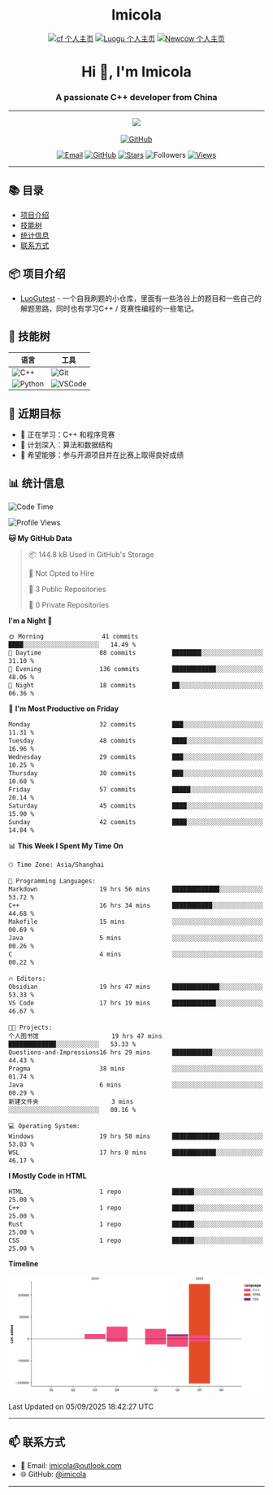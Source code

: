 <h1 align="center">Imicola</h1>

<div align="center">

[![cf 个人主页](https://img.shields.io/badge/codeforces-imicola-yellow)](https://codeforces.com/profile/imicola)
[![Luogu 个人主页](https://img.shields.io/badge/Luogu-imicola-blue)](https://www.luogu.com.cn/user/1422275)
[![Newcow 个人主页](https://img.shields.io/badge/牛客-imicola-blue)](https://ac.nowcoder.com/acm/contest/profile/693475085)

</div>
<div align="center">
  
# Hi 👋, I'm Imicola

### A passionate C++ developer from China

---

<p align="center">
  <img src="https://readme-typing-svg.herokuapp.com/?lines=Learning+C%2B%2B+and+Competitive+Programming;First-year+Software+Engineering+Student&font=Fira%20Code&center=true&width=480&height=50">
</p>

<a href="https://github.com/imicola">
    <img src="https://img.shields.io/badge/GitHub-imicola-brightgreen" alt="GitHub"/>
</a>

<div align="center">

[![Email](https://img.shields.io/badge/-Email-c14438?style=flat&logo=Gmail&logoColor=white)](mailto:imicola@outlook.com)
[![GitHub](https://img.shields.io/badge/GitHub-imicola-brightgreen)](https://github.com/imicola)
[![Stars](https://img.shields.io/github/stars/imicola?color=fefb7b&logo=Github)](https://github.com/imicola)
![Followers](https://img.shields.io/github/followers/imicola?color=blue&logo=Github)
[![Views](https://komarev.com/ghpvc/?username=imicola&color=blue&style=flat)](https://github.com/imicola)

</div>

---

</div>

## 📚 目录
- [项目介绍](#项目介绍)
- [技能树](#技能树)
- [统计信息](#统计信息)
- [联系方式](#联系方式)

## 📦 项目介绍
- [LuoGutest](https://github.com/imicola/LuoGutest) - 一个自我刷题的小仓库，里面有一些洛谷上的题目和一些自己的解题思路，同时也有学习C++ / 竞赛性编程的一些笔记。

## 🚀 技能树
| 语言  | 工具 |
|-------|------|
| ![C++](https://img.shields.io/badge/-C++-00599C?style=flat&logo=c%2B%2B&logoColor=white) | ![Git](https://img.shields.io/badge/-Git-F05032?style=flat&logo=git&logoColor=white) |
| ![Python](https://img.shields.io/badge/-Python-3776AB?style=flat&logo=python&logoColor=white) | ![VSCode](https://img.shields.io/badge/-VSCode-007ACC?style=flat&logo=visual-studio-code&logoColor=white) |


## 🎯 近期目标

- 🔭 正在学习：C++ 和程序竞赛
- 🌱 计划深入：算法和数据结构
- 👯 希望能够：参与开源项目并在比赛上取得良好成绩

## 📊 统计信息
<!--START_SECTION:waka-->
![Code Time](http://img.shields.io/badge/Code%20Time-673%20hrs%2033%20mins-blue)

![Profile Views](http://img.shields.io/badge/Profile%20Views-0-blue)

**🐱 My GitHub Data** 

> 📦 144.8 kB Used in GitHub's Storage 
 > 
> 🚫 Not Opted to Hire
 > 
> 📜 3 Public Repositories 
 > 
> 🔑 0 Private Repositories 
 > 
**I'm a Night 🦉** 

```text
🌞 Morning                41 commits          ████░░░░░░░░░░░░░░░░░░░░░   14.49 % 
🌆 Daytime                88 commits          ████████░░░░░░░░░░░░░░░░░   31.10 % 
🌃 Evening                136 commits         ████████████░░░░░░░░░░░░░   48.06 % 
🌙 Night                  18 commits          ██░░░░░░░░░░░░░░░░░░░░░░░   06.36 % 
```
📅 **I'm Most Productive on Friday** 

```text
Monday                   32 commits          ███░░░░░░░░░░░░░░░░░░░░░░   11.31 % 
Tuesday                  48 commits          ████░░░░░░░░░░░░░░░░░░░░░   16.96 % 
Wednesday                29 commits          ███░░░░░░░░░░░░░░░░░░░░░░   10.25 % 
Thursday                 30 commits          ███░░░░░░░░░░░░░░░░░░░░░░   10.60 % 
Friday                   57 commits          █████░░░░░░░░░░░░░░░░░░░░   20.14 % 
Saturday                 45 commits          ████░░░░░░░░░░░░░░░░░░░░░   15.90 % 
Sunday                   42 commits          ████░░░░░░░░░░░░░░░░░░░░░   14.84 % 
```


📊 **This Week I Spent My Time On** 

```text
🕑︎ Time Zone: Asia/Shanghai

💬 Programming Languages: 
Markdown                 19 hrs 56 mins      █████████████░░░░░░░░░░░░   53.72 % 
C++                      16 hrs 34 mins      ███████████░░░░░░░░░░░░░░   44.68 % 
Makefile                 15 mins             ░░░░░░░░░░░░░░░░░░░░░░░░░   00.69 % 
Java                     5 mins              ░░░░░░░░░░░░░░░░░░░░░░░░░   00.26 % 
C                        4 mins              ░░░░░░░░░░░░░░░░░░░░░░░░░   00.22 % 

🔥 Editors: 
Obsidian                 19 hrs 47 mins      █████████████░░░░░░░░░░░░   53.33 % 
VS Code                  17 hrs 19 mins      ████████████░░░░░░░░░░░░░   46.67 % 

🐱‍💻 Projects: 
个人图书馆                    19 hrs 47 mins      █████████████░░░░░░░░░░░░   53.33 % 
Questions-and-Impressions16 hrs 29 mins      ███████████░░░░░░░░░░░░░░   44.43 % 
Pragma                   38 mins             ░░░░░░░░░░░░░░░░░░░░░░░░░   01.74 % 
Java                     6 mins              ░░░░░░░░░░░░░░░░░░░░░░░░░   00.29 % 
新建文件夹                    3 mins              ░░░░░░░░░░░░░░░░░░░░░░░░░   00.16 % 

💻 Operating System: 
Windows                  19 hrs 58 mins      █████████████░░░░░░░░░░░░   53.83 % 
WSL                      17 hrs 8 mins       ████████████░░░░░░░░░░░░░   46.17 % 
```

**I Mostly Code in HTML** 

```text
HTML                     1 repo              ██████░░░░░░░░░░░░░░░░░░░   25.00 % 
C++                      1 repo              ██████░░░░░░░░░░░░░░░░░░░   25.00 % 
Rust                     1 repo              ██████░░░░░░░░░░░░░░░░░░░   25.00 % 
CSS                      1 repo              ██████░░░░░░░░░░░░░░░░░░░   25.00 % 
```



**Timeline**

![Lines of Code chart](https://raw.githubusercontent.com/imicola/imicola/main/assets/bar_graph.png)


 Last Updated on 05/09/2025 18:42:27 UTC
<!--END_SECTION:waka-->

---

## 📫 联系方式

- 📧 Email: imicola@outlook.com
- 🌐 GitHub: [@imicola](https://github.com/imicola)

---